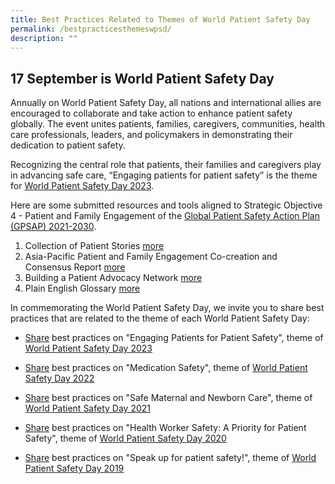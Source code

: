 ```yaml
---
title: Best Practices Related to Themes of World Patient Safety Day
permalink: /bestpracticesthemeswpsd/
description: ""
---
```

17 September is World Patient Safety Day
------------------------------
Annually on World Patient Safety Day, all nations and international allies are encouraged to collaborate and take action to enhance patient safety globally. The event unites patients, families, caregivers, communities, health care professionals, leaders, and policymakers in demonstrating their dedication to patient safety. 

Recognizing the central role that patients, their families and caregivers play in advancing safe care, “Engaging patients for patient safety” is the theme for [World Patient Safety Day 2023](https://www.who.int/campaigns/world-patient-safety-day/2023). 

Here are some submitted resources and tools aligned to Strategic Objective 4 - Patient and Family Engagement of the [Global Patient Safety Action Plan (GPSAP) 2021-2030](https://www.who.int/teams/integrated-health-services/patient-safety/policy/global-patient-safety-action-plan).
   
1. Collection of Patient Stories [more](/resources-and-tools/tools-and-resources/patientstories/)
2. Asia-Pacific Patient and Family Engagement Co-creation and Consensus Report [more](/tools-and-resources/tools-and-resources/patientfamilyconsensus/)
3. Building a Patient Advocacy Network [more]( /resources-and-tools/tools-and-resources/SPAN)
4. Plain English Glossary [more](/tools-and-resources/tools-and-resources/plainenglishglossary/)

In commemorating the World Patient Safety Day, we invite you to share best practices that are related to the theme of each World Patient Safety Day:

*   [Share](https://for.sg/engagingpatientsforpatientsafetywpsd2023) best practices on "Engaging Patients for Patient Safety", theme of [World Patient Safety Day 2023](https://www.who.int/campaigns/world-patient-safety-day/2023)

*  [Share](https://form.gov.sg/64e447f20e024d001139dcc5) best practices on "Medication Safety", theme of [World Patient Safety Day 2022](https://www.who.int/campaigns/world-patient-safety-day/2022)

*  [Share](https://form.gov.sg/64e449ba3f58260013c32bb7) best practices on "Safe Maternal and Newborn Care", theme of [World Patient Safety Day 2021](https://www.who.int/campaigns/world-patient-safety-day/2021)

*  [Share](https://form.gov.sg/64e44ab4c98c410011f5de95) best practices on "Health Worker Safety: A Priority for Patient Safety", theme of [World Patient Safety Day 2020](https://www.who.int/campaigns/world-patient-safety-day/2020)

*  [Share](https://form.gov.sg/64e44b7c3f58260013c371bf) best practices on "Speak up for patient safety!", theme of  [World Patient Safety Day 2019](https://www.who.int/campaigns/world-patient-safety-day/2019)